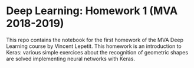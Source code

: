 # Deep Learning: Homework 1 (MVA 2018-2019)

This repo contains the notebook for the first homework of the MVA Deep Learning course by Vincent Lepetit.
This homework is an introduction to Keras: various simple exercices about the recognition of geometric shapes are solved implementing neural networks with Keras.